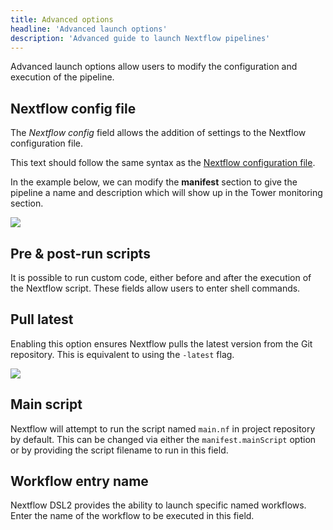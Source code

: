 ```yaml
---
title: Advanced options
headline: 'Advanced launch options'
description: 'Advanced guide to launch Nextflow pipelines'
---
```

Advanced launch options allow users to modify the configuration and execution of the pipeline.

## Nextflow config file
The *Nextflow config* field allows the addition of settings to the Nextflow configuration file.

This text should follow the same syntax as the [Nextflow configuration file](https://www.nextflow.io/docs/latest/config.html#config-syntax).

In the example below, we can modify the **manifest** section to give the pipeline a name and description which will show up in the Tower monitoring section.

![](_images/launch_manifest.png)


## Pre & post-run scripts
It is possible to run custom code, either before and after the execution of the Nextflow script. These fields allow users to enter shell commands.


## Pull latest
Enabling this option ensures Nextflow pulls the latest version from the Git repository. This is equivalent to using the `-latest` flag.

![](_images/launch_advanced.png)


## Main script
Nextflow will attempt to run the script named `main.nf` in project repository by default. This can be changed via either the `manifest.mainScript` option or by providing the script filename to run in this field.

## Workflow entry name 
Nextflow DSL2 provides the ability to launch specific named workflows. Enter the name of the workflow to be executed in this field.

